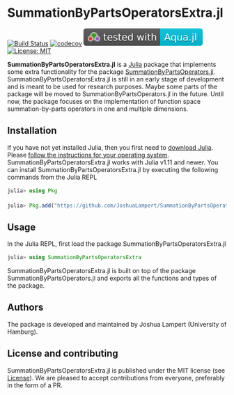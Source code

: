 # SummationByPartsOperatorsExtra.jl

[![Build Status](https://github.com/JoshuaLampert/SummationByPartsOperatorsExtra.jl/actions/workflows/CI.yml/badge.svg?branch=main)](https://github.com/JoshuaLampert/SummationByPartsOperatorsExtra.jl/actions/workflows/CI.yml?query=branch%3Amain)
[![codecov](https://codecov.io/gh/JoshuaLampert/SummationByPartsOperatorsExtra.jl/graph/badge.svg?token=ZnS5D3tWSK)](https://codecov.io/gh/JoshuaLampert/SummationByPartsOperatorsExtra.jl)
[![Aqua QA](https://raw.githubusercontent.com/JuliaTesting/Aqua.jl/master/badge.svg)](https://github.com/JuliaTesting/Aqua.jl)
[![License: MIT](https://img.shields.io/badge/License-MIT-success.svg)](https://opensource.org/licenses/MIT)

**SummationByPartsOperatorsExtra.jl** is a [Julia](https://julialang.org/) package that
implements some extra functionality for the package [SummationByPartsOperators.jl](https://github.com/ranocha/SummationByPartsOperators.jl).
SummationByPartsOperatorsExtra.jl is still in an early stage of development and is meant to be used
for research purposes. Maybe some parts of the package will be moved to SummationByPartsOperators.jl in the future.
Until now, the package focuses on the implementation of function space summation-by-parts operators in one and multiple dimensions.

## Installation

If you have not yet installed Julia, then you first need to [download Julia](https://julialang.org/downloads/). Please
[follow the instructions for your operating system](https://julialang.org/downloads/platform/). SummationByPartsOperatorsExtra.jl
works with Julia v1.11 and newer. You can install SummationByPartsOperatorsExtra.jl by
executing the following commands from the Julia REPL

```julia
julia> using Pkg

julia> Pkg.add("https://github.com/JoshuaLampert/SummationByPartsOperatorsExtra.jl")
```

## Usage

In the Julia REPL, first load the package SummationByPartsOperatorsExtra.jl

```julia
julia> using SummationByPartsOperatorsExtra
```

SummationByPartsOperatorsExtra.jl is built on top of the package SummationByPartsOperators.jl and exports all the functions
and types of the package.

## Authors

The package is developed and maintained by Joshua Lampert (University of Hamburg).

## License and contributing

SummationByPartsOperatorsExtra.jl is published under the MIT license (see [License](https://github.com/JoshuaLampert/SummationByPartsOperatorsExtra.jl/blob/main/LICENSE)).
We are pleased to accept contributions from everyone, preferably in the form of a PR.

